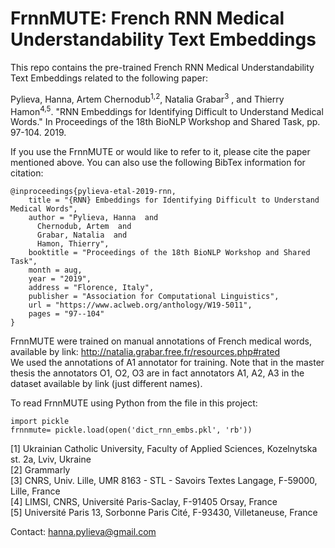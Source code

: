 # FrnnMUTE: French RNN Medical Understandability Text Embeddings
This repo contains the pre-trained French RNN Medical Understandability Text Embeddings related to the following paper:

Pylieva, Hanna, Artem Chernodub<sup>1,2</sup>, Natalia Grabar<sup>3</sup> , and Thierry Hamon<sup>4,5</sup>. "RNN Embeddings for Identifying Difficult to Understand Medical Words." In Proceedings of the 18th BioNLP Workshop and Shared Task, pp. 97-104. 2019.

If you use the FrnnMUTE or would like to refer to it, please cite the paper mentioned above. You can also use the following BibTex information for citation:
```
@inproceedings{pylieva-etal-2019-rnn,
    title = "{RNN} Embeddings for Identifying Difficult to Understand Medical Words",
    author = "Pylieva, Hanna  and
      Chernodub, Artem  and
      Grabar, Natalia  and
      Hamon, Thierry",
    booktitle = "Proceedings of the 18th BioNLP Workshop and Shared Task",
    month = aug,
    year = "2019",
    address = "Florence, Italy",
    publisher = "Association for Computational Linguistics",
    url = "https://www.aclweb.org/anthology/W19-5011",
    pages = "97--104"
}
```

FrnnMUTE were trained on manual annotations of French medical words, available by link: http://natalia.grabar.free.fr/resources.php#rated  
We used the annotations of A1 annotator for training. Note that in the master thesis the annotators O1, O2, O3 are in fact annotators A1, A2, A3 in the dataset available by link (just different names).

To read FrnnMUTE using Python from the file in this project:
```
import pickle
frnnmute= pickle.load(open('dict_rnn_embs.pkl', 'rb'))
```


[1] Ukrainian Catholic University, Faculty of Applied Sciences,
Kozelnytska st. 2a, Lviv, Ukraine  
[2] Grammarly  
[3] CNRS, Univ. Lille, UMR 8163 - STL - Savoirs Textes Langage, F-59000, Lille, France  
[4] LIMSI, CNRS, Université Paris-Saclay, F-91405 Orsay, France  
[5] Université Paris 13, Sorbonne Paris Cité, F-93430, Villetaneuse, France  

Contact: [hanna.pylieva@gmail.com](mailto:hanna.pylieva@gmail.com)
